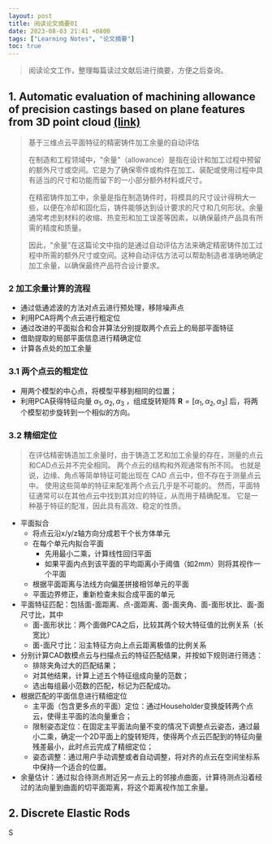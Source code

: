 ```yaml
---
layout: post
title: 阅读论文摘要01
date: 2023-08-03 21:41 +0800
tags: ["Learning Notes", "论文摘要"]
toc: true
---
```


> 阅读论文工作，整理每篇读过文献后进行摘要，方便之后查询。

## 1. Automatic evaluation of machining allowance of precision castings based on plane features from 3D point cloud [(link)](https://doi.org/10.1016/j.compind.2013.06.003)

> 基于三维点云平面特征的精密铸件加工余量的自动评估
>
> 在制造和工程领域中，"余量"（allowance）是指在设计和加工过程中预留的额外尺寸或空间。它是为了确保零件或构件在加工、装配或使用过程中具有适当的尺寸和功能而留下的一小部分额外材料或尺寸。
>
> 在精密铸件加工中，余量是指在制造铸件时，将模具的尺寸设计得稍大一些，以便在冷却和固化后，铸件能够达到设计要求的尺寸和几何形状。余量通常考虑到材料的收缩、热变形和加工误差等因素，以确保最终产品具有所需的精度和质量。
>
> 因此，"余量"在这篇论文中指的是通过自动评估方法来确定精密铸件加工过程中所需的额外尺寸或空间。这种自动评估方法可以帮助制造者准确地确定加工余量，以确保最终产品符合设计要求。

### 2 加工余量计算的流程

- 通过低通滤波的方法对点云进行预处理，移除噪声点
- 利用PCA将两个点云进行粗定位
- 通过改进的平面拟合和合并算法分别提取两个点云上的局部平面特征
- 借助提取的局部平面信息进行精确定位
- 计算各点处的加工余量

### 3.1 两个点云的粗定位

- 用两个模型的中心点，将模型平移到相同的位置；
- 利用PCA获得特征向量 $\alpha_1, \alpha_2, \alpha_3$ ，组成旋转矩阵 $\mathbf{R} = [\alpha_1, \alpha_2, \alpha_3]$ 后，将两个模型初步旋转到一个相似的方向。

### 3.2 精细定位

> 在评估精密铸造加工余量时，由于铸造工艺和加工余量的存在，测量的点云和CAD点云并不完全相同。 两个点云的结构和外观通常有所不同。 也就是说，边缘、角点等简单特征可能出现在 CAD 点云中，但不存在于测量点云中。 使用这些简单的特征来配准两个点云几乎是不可能的。 然而，平面特征通常可以在其他点云中找到其对应的特征，从而用于精确配准。 它是一种基于特征的配准，因此具有高效、稳定的性质。

- 平面拟合
  - 将点云沿x/y/z轴方向分成若干个长方体单元
  - 在每个单元内拟合平面
    - 先用最小二乘，计算线性回归平面
    - 如果平面内点到该平面的平均距离小于阈值（如2mm）则将其视作一个平面
  - 根据平面距离与法线方向偏差拼接相邻单元的平面
  - 平面边界修正，重新检查未拟合成平面的单元
- 平面特征匹配：包括面-面距离、点-面距离、面-面夹角、面-面形状比、面-面尺寸比，其中
  - 面-面形状比：两个面做PCA之后，比较其两个较大特征值的比例关系（长宽比）
  - 面-面尺寸比：沿主特征方向上点云距离极值的比例关系
- 分别计算CAD数模点云与扫描点云的特征匹配结果，并按如下规则进行筛选：
  - 排除夹角过大的匹配结果；
  - 对其他结果，计算上述五个特征组成向量的范数；
  - 选出每组最小范数的匹配，标记为匹配成功。
- 根据匹配的平面信息进行精细定位
  - 主平面（包含更多点的平面）定位：通过Householder变换旋转两个点云，使得主平面的法向量重合；
  - 限制姿态定位：在固定主平面法向量不变的情况下调整点云姿态，通过最小二乘，确定一个2D平面上的旋转矩阵，使得两个点云匹配到的特征向量残差最小，此时点云完成了精细定位；
  - 姿态调整：通过用户手动调整或者自动调整，将对齐的点云在空间坐标系中保持一个适合的位置。
- 余量估计：通过拟合待测点附近另一点云上的邻接点曲面，计算待测点沿着经过的法向量到曲面的切平面距离，将这个距离视作加工余量。

## 2. Discrete Elastic Rods
S
